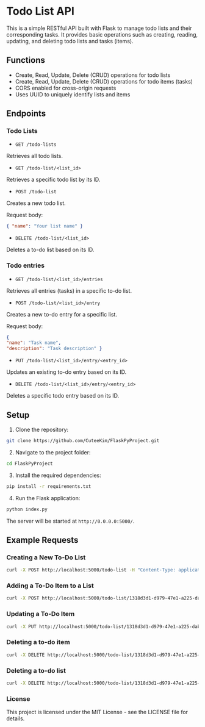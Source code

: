# Todo List API

This is a simple RESTful API built with Flask to manage todo lists and their corresponding tasks. It provides basic operations such as creating, reading, updating, and deleting todo lists and tasks (items).

## Functions

- Create, Read, Update, Delete (CRUD) operations for todo lists
- Create, Read, Update, Delete (CRUD) operations for todo items (tasks)
- CORS enabled for cross-origin requests
- Uses UUID to uniquely identify lists and items

## Endpoints

### Todo Lists

- `GET /todo-lists`

Retrieves all todo lists.
- `GET /todo-list/<list_id>`

Retrieves a specific todo list by its ID.
- `POST /todo-list`

Creates a new todo list.

Request body:

```json
{ "name": "Your list name" }
```

- `DELETE /todo-list/<list_id>`

Deletes a to-do list based on its ID.

### Todo entries

- `GET /todo-list/<list_id>/entries`

Retrieves all entries (tasks) in a specific to-do list.
- `POST /todo-list/<list_id>/entry`

Creates a new to-do entry for a specific list.

Request body:

```json
{
"name": "Task name",
"description": "Task description" }
```

- `PUT /todo-list/<list_id>/entry/<entry_id>`

Updates an existing to-do entry based on its ID.
- `DELETE /todo-list/<list_id>/entry/<entry_id>`

Deletes a specific todo entry based on its ID.

## Setup

1. Clone the repository:

```bash
git clone https://github.com/CuteeKim/FlaskPyProject.git
```

2. Navigate to the project folder:

```bash
cd FlaskPyProject
```

3. Install the required dependencies:

```bash
pip install -r requirements.txt
```

4. Run the Flask application:

```bash
python index.py
```

The server will be started at `http://0.0.0.0:5000/`.

## Example Requests

### Creating a New To-Do List

```bash
curl -X POST http://localhost:5000/todo-list -H "Content-Type: application/json" -d '{"name": "Einkaufsliste"}'
```

### Adding a To-Do Item to a List

```bash
curl -X POST http://localhost:5000/todo-list/1318d3d1-d979-47e1-a225-dab1751dbe75/entry -H "Content-Type: application/json" -d '{"name": "Buy Milk", "description": "Buy 2 Liters of Milk"}'
```

### Updating a To-Do Item

```bash
curl -X PUT http://localhost:5000/todo-list/1318d3d1-d979-47e1-a225-dab1751dbe75/entry/1 -H "Content-Type: application/json" -d '{"name": "Buy milk", "description": "Buy 3 liters of milk"}'
```

### Deleting a to-do item

```Bash
curl -X DELETE http://localhost:5000/todo-list/1318d3d1-d979-47e1-a225-dab1751dbe75/entry/1
```

### Deleting a to-do list
```Bash
curl -X DELETE http://localhost:5000/todo-list/1318d3d1-d979-47e1-a225-dab1751dbe75
```

### License
This project is licensed under the MIT License - see the LICENSE file for details.